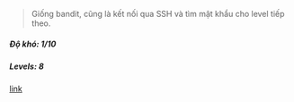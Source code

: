 > Giống bandit, cũng là kết nối qua SSH và tìm mật khẩu cho level tiếp theo.

##### Độ khó: 1/10
##### Levels: 8
[link](https://overthewire.org/wargames/leviathan/)
